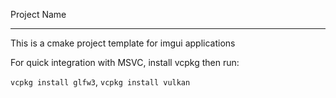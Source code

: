 Project Name
____________

This is a cmake project template for imgui applications

For quick integration with MSVC, install vcpkg then run:

`vcpkg install glfw3`, `vcpkg install vulkan`
